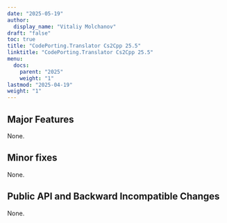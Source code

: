 ```yaml
---
date: "2025-05-19"
author:
  display_name: "Vitaliy Molchanov"
draft: "false"
toc: true
title: "CodePorting.Translator Cs2Cpp 25.5"
linktitle: "CodePorting.Translator Cs2Cpp 25.5"
menu:
  docs:
    parent: "2025"
    weight: "1"
lastmod: "2025-04-19"
weight: "1"
---
```


## Major Features ##

None.

## Minor fixes ##

None.

## Public API and Backward Incompatible Changes ##

None.
